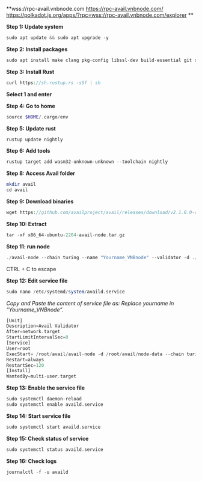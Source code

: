 **wss://rpc-avail.vnbnode.com
https://rpc-avail.vnbnode.com/
https://polkadot.js.org/apps/?rpc=wss://rpc-avail.vnbnode.com/explorer **

**Step 1: Update system**
```php
sudo apt update && sudo apt upgrade -y
```

**Step 2: Install packages**
```php
sudo apt install make clang pkg-config libssl-dev build-essential git screen protobuf-compiler -y
```

**Step 3: Install Rust**
```php
curl https://sh.rustup.rs -sSf | sh
```

**Select 1 and enter**

**Step 4: Go to home**
```php
source $HOME/.cargo/env
```

**Step 5: Update rust**
```php
rustup update nightly
```

**Step 6: Add tools**
```php
rustup target add wasm32-unknown-unknown --toolchain nightly
```
**Step 8: Access Avail folder**
```php
mkdir avail
cd avail
```
**Step 9: Download binaries**
```php
wget https://github.com/availproject/avail/releases/download/v2.1.0.0-rc1/x86_64-ubuntu-2204-avail-node.tar.gz
```
**Step 10: Extract**
```php
tar -xf x86_64-ubuntu-2204-avail-node.tar.gz
```
**Step 11: run node**
```php
./avail-node --chain turing --name "Yourname_VNBnode" --validator -d ./node-data
```
CTRL + C to escape

**Step 12: Edit service file**
```php
sudo nano /etc/systemd/system/availd.service
```
*Copy and Paste the content of service file as:*
*Replace yourname in “Yourname_VNBnode”.*
```php
[Unit]
Description=Avail Validator
After=network.target
StartLimitIntervalSec=0
[Service]
User=root
ExecStart= /root/avail/avail-node -d /root/avail/node-data --chain turing --validator --name "✅Your-Name|VNBnode✅"
Restart=always
RestartSec=120
[Install]
WantedBy=multi-user.target
```
**Step 13: Enable the service file**
```php
sudo systemctl daemon-reload
sudo systemctl enable availd.service
```

**Step 14: Start service file**
```php
sudo systemctl start availd.service
```

**Step 15: Check status of service**
```php
sudo systemctl status availd.service
```
**Step 16: Check logs**
```php
journalctl -f -u availd
```

